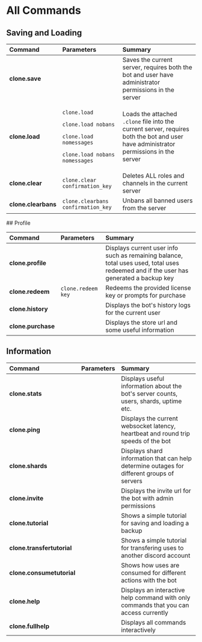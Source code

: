 # All Commands

## Saving and Loading <a id="saving-and-loading"></a>

<table>
  <thead>
    <tr>
      <th style="text-align:left">Command</th>
      <th style="text-align:left">Parameters</th>
      <th style="text-align:left">Summary</th>
    </tr>
  </thead>
  <tbody>
    <tr>
      <td style="text-align:left"><b>clone.save</b>
      </td>
      <td style="text-align:left">&#x200B;</td>
      <td style="text-align:left">Saves the current server, requires both the bot and user have administrator
        permissions in the server</td>
    </tr>
    <tr>
      <td style="text-align:left"><b>clone.load</b>
      </td>
      <td style="text-align:left">
        <p><code>clone.load</code>
        </p>
        <p><code>clone.load nobans</code>
        </p>
        <p><code>clone.load nomessages</code>
        </p>
        <p><code>clone.load nobans nomessages</code>
        </p>
      </td>
      <td style="text-align:left">Loads the attached <code>.clone</code> file into the current server, requires
        both the bot and user have administrator permissions in the server</td>
    </tr>
    <tr>
      <td style="text-align:left"><b>clone.clear</b>
      </td>
      <td style="text-align:left"><code>clone.clear confirmation_key</code>
      </td>
      <td style="text-align:left">Deletes ALL roles and channels in the current server</td>
    </tr>
    <tr>
      <td style="text-align:left"><b>clone.clearbans</b>
      </td>
      <td style="text-align:left"><code>clone.clearbans confirmation_key</code>
      </td>
      <td style="text-align:left">Unbans all banned users from the server</td>
    </tr>
  </tbody>
</table>## Profile <a id="profile"></a>

| Command | Parameters | Summary |
| :--- | :--- | :--- |
| **clone.profile** | ​ | Displays current user info such as remaining balance, total uses used, total uses redeemed and if the user has generated a backup key |
| **clone.redeem** | `clone.redeem key` | Redeems the provided license key or prompts for purchase |
| **clone.history** | ​ | Displays the bot's history logs for the current user |
| **clone.purchase** | ​ | Displays the store url and some useful information |

## Information <a id="information"></a>

| Command | Parameters | Summary |
| :--- | :--- | :--- |
| **clone.stats** | ​ | Displays useful information about the bot's server counts, users, shards, uptime etc. |
| **clone.ping** | ​ | Displays the current websocket latency, heartbeat and round trip speeds of the bot |
| **clone.shards** | ​ | Displays shard information that can help determine outages for different groups of servers |
| **clone.invite** | ​ | Displays the invite url for the bot with admin permissions |
| **clone.tutorial** | ​ | Shows a simple tutorial for saving and loading a backup |
| **clone.transfertutorial** | ​ | Shows a simple tutorial for transfering uses to another discord account |
| **clone.consumetutorial** | ​ | Shows how uses are consumed for different actions with the bot |
| **clone.help** | ​ | Displays an interactive help command with only commands that you can access currently |
| **clone.fullhelp** | ​ | Displays all commands interactively |

